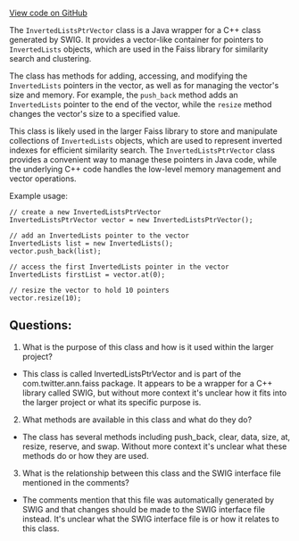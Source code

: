 [View code on GitHub](https://github.com/misbahsy/the-algorithm/ann/src/main/java/com/twitter/ann/faiss/swig/InvertedListsPtrVector.java)

The `InvertedListsPtrVector` class is a Java wrapper for a C++ class generated by SWIG. It provides a vector-like container for pointers to `InvertedLists` objects, which are used in the Faiss library for similarity search and clustering. 

The class has methods for adding, accessing, and modifying the `InvertedLists` pointers in the vector, as well as for managing the vector's size and memory. For example, the `push_back` method adds an `InvertedLists` pointer to the end of the vector, while the `resize` method changes the vector's size to a specified value. 

This class is likely used in the larger Faiss library to store and manipulate collections of `InvertedLists` objects, which are used to represent inverted indexes for efficient similarity search. The `InvertedListsPtrVector` class provides a convenient way to manage these pointers in Java code, while the underlying C++ code handles the low-level memory management and vector operations. 

Example usage:

```
// create a new InvertedListsPtrVector
InvertedListsPtrVector vector = new InvertedListsPtrVector();

// add an InvertedLists pointer to the vector
InvertedLists list = new InvertedLists();
vector.push_back(list);

// access the first InvertedLists pointer in the vector
InvertedLists firstList = vector.at(0);

// resize the vector to hold 10 pointers
vector.resize(10);
```
## Questions: 
 1. What is the purpose of this class and how is it used within the larger project?
- This class is called InvertedListsPtrVector and is part of the com.twitter.ann.faiss package. It appears to be a wrapper for a C++ library called SWIG, but without more context it's unclear how it fits into the larger project or what its specific purpose is.

2. What methods are available in this class and what do they do?
- The class has several methods including push_back, clear, data, size, at, resize, reserve, and swap. Without more context it's unclear what these methods do or how they are used.

3. What is the relationship between this class and the SWIG interface file mentioned in the comments?
- The comments mention that this file was automatically generated by SWIG and that changes should be made to the SWIG interface file instead. It's unclear what the SWIG interface file is or how it relates to this class.